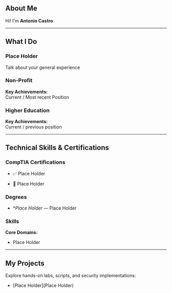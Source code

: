 ##  About Me

Hi! I'm **Antonio Castro**

---

##  What I Do

### Place Holder
Talk about your general experience

###  Non-Profit  
**Key Achievements:**  
Current / Most recent Position

###  Higher Education  
**Key Achievements:**  
Current / previous position

---

##  Technical Skills & Certifications

### CompTIA Certifications  
- ✅ Place Holder

- 🚧 Place Holder

###  Degrees  
- **Place Holder* — Place Holder
 

###  Skills  
**Core Domains:**  
- Place Holder


---

##  My Projects

Explore hands-on labs, scripts, and security implementations:

- [Place Holder](Place Holder)  

